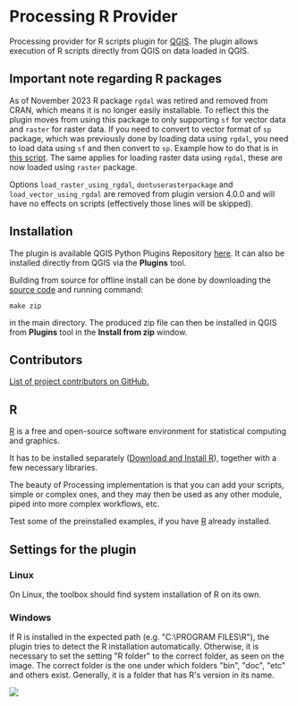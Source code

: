 # Processing R Provider

Processing provider for R scripts plugin for [QGIS](https://www.qgis.org/en/site/). The plugin allows execution of R scripts directly from QGIS on data loaded in QGIS.

## Important note regarding R packages

As of November 2023 R package `rgdal` was retired and removed from CRAN, which means it is no longer easily installable. To reflect this the plugin moves from using this package to only supporting `sf` for vector data and `raster` for raster data. If you need to convert to vector format of `sp` package, which was previously done by loading data using `rgdal`, you need to load data using `sf` and then convert to `sp`. Example how to do that is in [this script](ex_vector_output.md). The same applies for loading raster data using `rgdal`, these are now loaded using `raster` package.

Options `load_raster_using_rgdal`, `dontuserasterpackage` and `load_vector_using_rgdal` are removed from plugin version 4.0.0 and will have no effects on scripts (effectively those lines will be skipped).

## Installation

The plugin is available QGIS Python Plugins Repository [here](https://plugins.qgis.org/plugins/processing_r/). It can also be installed directly from QGIS via the **Plugins** tool.

Building from source for offline install can be done by downloading the [source code](https://github.com/north-road/qgis-processing-r) and running command:
```
make zip
```
in the main directory. The produced zip file can then be installed in QGIS from **Plugins** tool in the **Install from zip** window.

## Contributors

[List of project contributors on GitHub.](https://github.com/north-road/qgis-processing-r/graphs/contributors)

## R

[R](https://www.r-project.org) is a free and open-source software environment for statistical computing and graphics.

It has to be installed separately ([Download and Install R](https://cran.r-project.org/)), together with a few necessary libraries.

The beauty of Processing implementation is that you can add your scripts, simple or complex ones, and they may then be used as any other module, piped into more complex workflows, etc.

Test some of the preinstalled examples, if you have [R](https://www.r-project.org) already installed.

## Settings for the plugin

### Linux

On Linux, the toolbox should find system installation of R on its own.

### Windows

If R is installed in the expected path (e.g. "C:\PROGRAM FILES\R\"), the plugin tries to detect the R installation automatically. Otherwise, it is necessary to set the setting "R folder" to the correct folder, as seen on the image. The correct folder is the one under which folders "bin", "doc", "etc" and others exist. Generally, it is a folder that has R's version in its name.

![](./images/settings.jpg)
